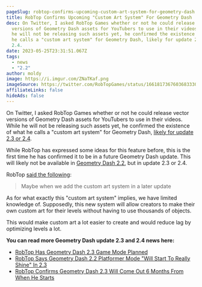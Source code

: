 ```yaml
---
pageSlug: robtop-confirms-upcoming-custom-art-system-for-geometry-dash
title: RobTop Confirms Upcoming "Custom Art System" For Geometry Dash
desc: On Twitter, I asked RobTop Games whether or not he could release vector
  versions of Geometry Dash assets for YouTubers to use in their videos. While
  he will not be releasing such assets yet, he confirmed the existence of what
  he calls a "custom art system" for Geometry Dash, likely for update 2.3 or
  2.4.
date: 2023-05-25T23:31:51.067Z
tags:
  - news
  - "2.2"
author: moldy
image: https://i.imgur.com/ZNaTKaf.png
imageSource: https://twitter.com/RobTopGames/status/1661817367603683330
affiliateLinks: false
hideAds: false
---
```

On Twitter, I asked RobTop Games whether or not he could release vector versions of Geometry Dash assets for YouTubers to use in their videos. While he will not be releasing such assets yet, he confirmed the existence of what he calls a "custom art system" for Geometry Dash, [likely for update 2.3 or 2.4](/posts/robtop-confirms-geometry-dash-2-3-will-come-out-6-months-from-when-he-starts/).

While RobTop has expressed some ideas for this feature before, this is the first time he has confirmed it to be in a future Geometry Dash update. This will likely not be available in [Geometry Dash 2.2](/categories/2.2/), but in update 2.3 or 2.4.

RobTop [said the following](https://twitter.com/RobTopGames/status/1661817367603683330):

> Maybe when we add the custom art system in a later update

As for what exactly this "custom art system" implies, we have limited knowledge of. Supposedly, this new system will allow creators to make their own custom art for their levels without having to use thousands of objects.

This would make custom art a lot easier to create and would reduce lag by optimizing levels a lot.

**You can read more Geometry Dash update 2.3 and 2.4 news here:**

* [RobTop Has Geometry Dash 2.3 Game Mode Planned](/posts/robtop-has-geometry-dash-2-3-game-mode-planned/)
*  [RobTop Says Geometry Dash 2.2 Platformer Mode "Will Start To Really Shine" In 2.3](/posts/robtop-says-geometry-dash-2-2-platformer-mode-will-start-to-really-shine-in-2-3/)
* [RobTop Confirms Geometry Dash 2.3 Will Come Out 6 Months From When He Starts](/posts/robtop-confirms-geometry-dash-2-3-will-come-out-6-months-from-when-he-starts/)